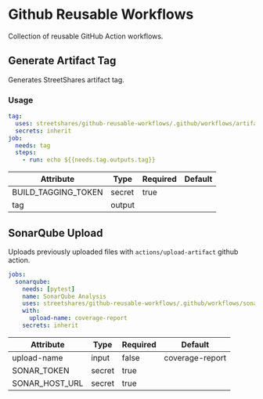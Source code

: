 # Github Reusable Workflows

Collection of reusable GitHub Action workflows.

## Generate Artifact Tag

Generates StreetShares artifact tag.

### Usage

```yaml
tag:
  uses: streetshares/github-reusable-workflows/.github/workflows/artifact-tag.yaml@main
  secrets: inherit
job:
  needs: tag
  steps:
    - run: echo ${{needs.tag.outputs.tag}}

```

| Attribute           | Type   | Required | Default |
| ------------------- | ------ | -------- | ------- |
| BUILD_TAGGING_TOKEN | secret | true     |         |
| tag                 | output |          |         |

## SonarQube Upload

Uploads previously uploaded files with `actions/upload-artifact` github action.

```yaml
jobs:
  sonarqube:
    needs: [pytest]
    name: SonarQube Analysis
    uses: streetshares/github-reusable-workflows/.github/workflows/sonarqube.yaml@main
    with:
      upload-name: coverage-report
    secrets: inherit
```

| Attribute      | Type   | Required | Default         |
| -------------- | ------ | -------- | --------------- |
| upload-name    | input  | false    | coverage-report |
| SONAR_TOKEN    | secret | true     |                 |
| SONAR_HOST_URL | secret | true     |                 |
